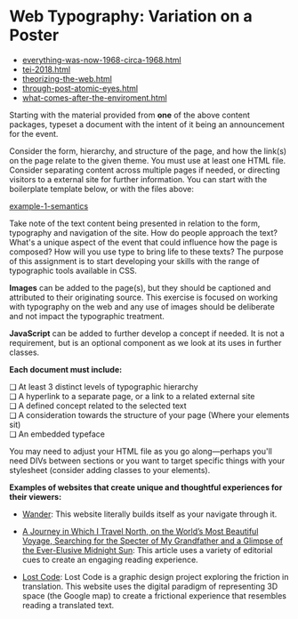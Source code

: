 # Web Typography: Variation on a Poster

- [everything-was-now-1968-circa-1968.html](./content/everything-was-now-1968-circa-1968.html)
- [tei-2018.html](./content/tei-2018.html)
- [theorizing-the-web.html](./content/theorizing-the-web.html)
- [through-post-atomic-eyes.html](./content/through-post-atomic-eyes.html)
- [what-comes-after-the-enviroment.html](./content/what-comes-after-the-environment.html)

Starting with the material provided from **one** of the above content packages, typeset a document with the intent of it being an announcement for the event.

Consider the form, hierarchy, and structure of the page, and how the link(s) on the page relate to the given theme. You must use at least one HTML file. Consider separating content across multiple pages if needed, or directing visitors to a external site for further information. You can start with the boilerplate template below, or with the files above:

[example-1-semantics](../examples/example-1-semantics)

Take note of the text content being presented in relation to the form, typography and navigation of the site. How do people approach the text? What's a unique aspect of the event that could influence how the page is composed? How will you use type to bring life to these texts? The purpose of this assignment is to start developing your skills with the range of typographic tools available in CSS.

**Images** can be added to the page(s), but they should be captioned and attributed to their originating source. This exercise is focused on working with typography on the web and any use of images should be deliberate and not impact the typographic treatment.

**JavaScript** can be added to further develop a concept if needed. It is not a requirement, but is an optional component as we look at its uses in further classes.

**Each document must include:**

❑ At least 3 distinct levels of typographic hierarchy  
❑ A hyperlink to a separate page, or a link to a related external site  
❑ A defined concept related to the selected text  
❑ A consideration towards the structure of your page (Where your elements sit)  
❑ An embedded typeface

You may need to adjust your HTML file as you go along—perhaps you'll need DIVs between sections or you want to target specific things with your stylesheet (consider adding classes to your elements).

**Examples of websites that create unique and thoughtful experiences for their viewers:**

- [Wander](http://go-wander.org/): This website literally builds itself as your navigate through it.

- [A Journey in Which I Travel North, on the World’s Most Beautiful Voyage, Searching for the Specter of My Grandfather and a Glimpse of the Ever-Elusive Midnight Sun](https://www.nytimes.com/interactive/2014/09/19/travel/reif-larsen-norway.html): This article uses a variety of editorial cues to create an engaging reading experience.

- [Lost Code](https://lostcode.info/): Lost Code is a graphic design project exploring the friction in translation. This website uses the digital paradigm of representing 3D space (the Google map) to create a frictional experience that resembles reading a translated text.